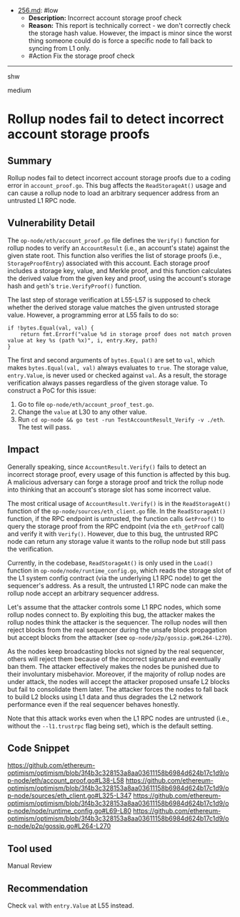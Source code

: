 
- [256.md](processed/low/go/256.md): #low
  - **Description:** Incorrect account storage proof check
  - **Reason:** This report is technically correct - we don't correctly check the storage hash value. However, the impact is minor since the worst thing someone could do is force a specific node to fall back to syncing from L1 only.
  - #Action Fix the storage proof check

---

shw

medium

# Rollup nodes fail to detect incorrect account storage proofs

## Summary

Rollup nodes fail to detect incorrect account storage proofs due to a coding error in `account_proof.go`. This bug affects the `ReadStorageAt()` usage and can cause a rollup node to load an arbitrary sequencer address from an untrusted L1 RPC node.

## Vulnerability Detail

The `op-node/eth/account_proof.go` file defines the `Verify()` function for rollup nodes to verify an `AccountResult` (i.e., an account's state) against the given state root. This function also verifies the list of storage proofs (i.e., `StorageProofEntry`) associated with this account. Each storage proof includes a storage key, value, and Merkle proof, and this function calculates the derived value from the given key and proof, using the account's storage hash and `geth`'s `trie.VerifyProof()` function.

The last step of storage verification at L55-L57 is supposed to check whether the derived storage value matches the given untrusted storage value. However, a programming error at L55 fails to do so:

```solidity
if !bytes.Equal(val, val) {
    return fmt.Errorf("value %d in storage proof does not match proven value at key %s (path %x)", i, entry.Key, path)
}
```

The first and second arguments of `bytes.Equal()` are set to `val`, which makes `bytes.Equal(val, val)` always evaluates to `true`. The storage value, `entry.Value`, is never used or checked against `val`. As a result, the storage verification always passes regardless of the given storage value. To construct a PoC for this issue:

1. Go to file `op-node/eth/account_proof_test.go`.
2. Change the `value` at L30 to any other value.
3. Run `cd op-node && go test -run TestAccountResult_Verify -v ./eth`. The test will pass.

## Impact

Generally speaking, since `AccountResult.Verify()` fails to detect an incorrect storage proof, every usage of this function is affected by this bug. A malicious adversary can forge a storage proof and trick the rollup node into thinking that an account's storage slot has some incorrect value.

The most critical usage of `AccountResult.Verify()` is in the `ReadStorageAt()` function of the `op-node/sources/eth_client.go` file. In the `ReadStorageAt()` function, if the RPC endpoint is untrusted, the function calls `GetProof()` to query the storage proof from the RPC endpoint (via the `eth_getProof` call) and verify it with `Verify()`. However, due to this bug, the untrusted RPC node can return any storage value it wants to the rollup node but still pass the verification.

Currently, in the codebase, `ReadStorageAt()` is only used in the `Load()` function in `op-node/node/runtime_config.go`, which reads the storage slot of the L1 system config contract (via the underlying L1 RPC node) to get the sequencer's address. As a result, the untrusted L1 RPC node can make the rollup node accept an arbitrary sequencer address.

Let's assume that the attacker controls some L1 RPC nodes, which some rollup nodes connect to. By exploiting this bug, the attacker makes the rollup nodes think the attacker is the sequencer. The rollup nodes will then reject blocks from the real sequencer during the unsafe block propagation but accept blocks from the attacker (see `op-node/p2p/gossip.go#L264-L270`).

As the nodes keep broadcasting blocks not signed by the real sequencer, others will reject them because of the incorrect signature and eventually ban them. The attacker effectively makes the nodes be punished due to their involuntary misbehavior. Moreover, if the majority of rollup nodes are under attack, the nodes will accept the attacker proposed unsafe L2 blocks but fail to consolidate them later. The attacker forces the nodes to fall back to build L2 blocks using L1 data and thus degrades the L2 network performance even if the real sequencer behaves honestly.

Note that this attack works even when the L1 RPC nodes are untrusted (i.e., without the `--l1.trustrpc` flag being set), which is the default setting.

## Code Snippet

https://github.com/ethereum-optimism/optimism/blob/3f4b3c328153a8aa03611158b6984d624b17c1d9/op-node/eth/account_proof.go#L38-L58
https://github.com/ethereum-optimism/optimism/blob/3f4b3c328153a8aa03611158b6984d624b17c1d9/op-node/sources/eth_client.go#L325-L347
https://github.com/ethereum-optimism/optimism/blob/3f4b3c328153a8aa03611158b6984d624b17c1d9/op-node/node/runtime_config.go#L69-L80
https://github.com/ethereum-optimism/optimism/blob/3f4b3c328153a8aa03611158b6984d624b17c1d9/op-node/p2p/gossip.go#L264-L270

## Tool used

Manual Review

## Recommendation

Check `val` with `entry.Value` at L55 instead.